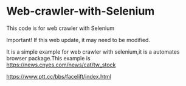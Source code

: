 # Web-crawler-with-Selenium
This code is for web crawler with Selenium

Important! If this web update, it may need to be modified.

It is a simple example for web crawler with selenium,it is a automates browser package.This example is https://news.cnyes.com/news/cat/tw_stock



https://www.ptt.cc/bbs/facelift/index.html
